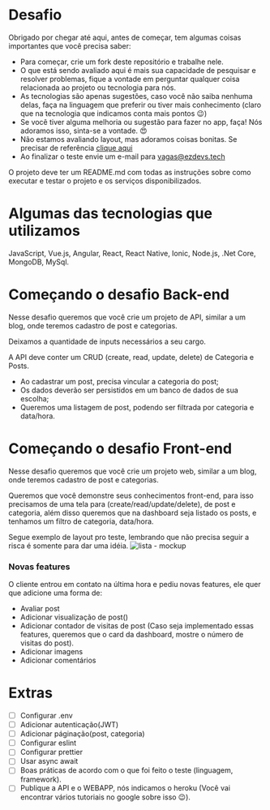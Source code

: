 # Desafio

Obrigado por chegar até aqui, antes de começar, tem algumas coisas importantes que você precisa saber:
- Para começar, crie um fork deste repositório e trabalhe nele.
- O que está sendo avaliado aqui é mais sua capacidade de pesquisar e resolver problemas, 
fique a vontade em perguntar qualquer coisa relacionada ao projeto ou tecnologia para nós.
- As tecnologias são apenas sugestões, caso você não saiba nenhuma delas, faça na linguagem que preferir 
ou tiver mais conhecimento (claro que na tecnologia que indicamos conta mais pontos 😉)
- Se você tiver alguma melhoria ou sugestão para fazer no app, faça! Nós adoramos isso, sinta-se a vontade. 😍
- Não estamos avaliando layout, mas adoramos coisas bonitas. Se precisar de referência [clique aqui](http://www.uplabs.com/)
- Ao finalizar o teste envie um e-mail para vagas@ezdevs.tech

O projeto deve ter um README.md com todas as instruções sobre como executar e testar o projeto e os serviços disponibilizados.

# Algumas das tecnologias que utilizamos
JavaScript, Vue.js, Angular, React, React Native, Ionic, Node.js, .Net Core, MongoDB, MySql.

# Começando o desafio Back-end
Nesse desafio queremos que você crie um projeto de API, similar a um blog, onde teremos cadastro de post e categorias.

Deixamos a quantidade de inputs necessários a seu cargo.

A API deve conter um CRUD (create, read, update, delete) de Categoria e Posts.

- Ao cadastrar um post, precisa vincular a categoria do post;
- Os dados deverão ser persistidos em um banco de dados de sua escolha;
- Queremos uma listagem de post, podendo ser filtrada por categoria e data/hora.

# Começando o desafio Front-end
Nesse desafio queremos que você crie um projeto web, similar a um blog, onde teremos cadastro de post e categorias.

Queremos que você demonstre seus conhecimentos front-end, para isso precisamos de uma tela para (create/read/update/delete), de post e categoria, além disso queremos que na dashboard seja listado os posts, e tenhamos um filtro de categoria, data/hora.

Segue exemplo de layout pro teste, lembrando que não precisa seguir a risca é somente para dar uma idéia.
![lista - mockup](https://raw.githubusercontent.com/ezDevs/recrutamento/master/images/Lista.png)

### Novas features
O cliente entrou em contato na última hora e pediu novas features, ele quer que adicione uma forma de:
- Avaliar post
- Adicionar visualização de post()
- Adicionar contador de visitas de post (Caso seja implementado essas features, queremos que o card da dashboard, mostre o número de visitas do post).
- Adicionar imagens
- Adicionar comentários

# Extras
- [ ] Configurar .env
- [ ] Adicionar autenticação(JWT)
- [ ] Adicionar páginação(post, categoria)
- [ ] Configurar eslint
- [ ] Configurar prettier
- [ ] Usar async await
- [ ] Boas práticas de acordo com o que foi feito o teste (linguagem, framework).
- [ ] Publique a API e o WEBAPP, nós indicamos o heroku (Você vai encontrar vários tutoriais no google sobre isso 😉).
